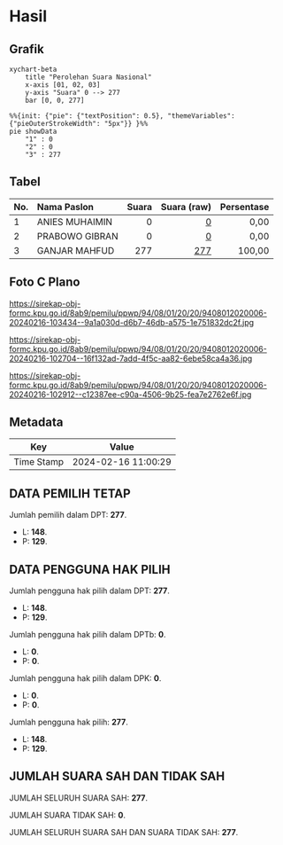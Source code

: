 # Hasil

## Grafik

```mermaid
xychart-beta
    title "Perolehan Suara Nasional"
    x-axis [01, 02, 03]
    y-axis "Suara" 0 --> 277
    bar [0, 0, 277]
```

```mermaid
%%{init: {"pie": {"textPosition": 0.5}, "themeVariables": {"pieOuterStrokeWidth": "5px"}} }%%
pie showData
    "1" : 0
    "2" : 0
    "3" : 277
```

## Tabel

| No. | Nama Paslon    | Suara | Suara (raw) | Persentase |
|:--- |:-------------- | -----:| -----------:| ----------:|
| 1   | ANIES MUHAIMIN | 0     | [0][p-1]    | 0,00       |
| 2   | PRABOWO GIBRAN | 0     | [0][p-2]    | 0,00       |
| 3   | GANJAR MAHFUD  | 277   | [277][p-3]  | 100,00     |


[p-1]: https://github.com/gigit-pemilu/pemilu-2024/blob/main/pilpres/hitung-suara/sub/94-papua-tengah/sub/08-deiyai/sub/01-tigi/sub/2020-peku/sub/006-tps/sub/paslon-1.txt
[p-2]: https://github.com/gigit-pemilu/pemilu-2024/blob/main/pilpres/hitung-suara/sub/94-papua-tengah/sub/08-deiyai/sub/01-tigi/sub/2020-peku/sub/006-tps/sub/paslon-2.txt
[p-3]: https://github.com/gigit-pemilu/pemilu-2024/blob/main/pilpres/hitung-suara/sub/94-papua-tengah/sub/08-deiyai/sub/01-tigi/sub/2020-peku/sub/006-tps/sub/paslon-3.txt

## Foto C Plano

https://sirekap-obj-formc.kpu.go.id/8ab9/pemilu/ppwp/94/08/01/20/20/9408012020006-20240216-103434--9a1a030d-d6b7-46db-a575-1e751832dc2f.jpg

https://sirekap-obj-formc.kpu.go.id/8ab9/pemilu/ppwp/94/08/01/20/20/9408012020006-20240216-102704--16f132ad-7add-4f5c-aa82-6ebe58ca4a36.jpg

https://sirekap-obj-formc.kpu.go.id/8ab9/pemilu/ppwp/94/08/01/20/20/9408012020006-20240216-102912--c12387ee-c90a-4506-9b25-fea7e2762e6f.jpg


## Metadata

| Key        | Value               |
| ---------- | ------------------- |
| Time Stamp | 2024-02-16 11:00:29 |


## DATA PEMILIH TETAP

Jumlah pemilih dalam DPT: **277**.
 * L: **148**.
 * P: **129**.

## DATA PENGGUNA HAK PILIH

Jumlah pengguna hak pilih dalam DPT: **277**.
 * L: **148**.
 * P: **129**.

Jumlah pengguna hak pilih dalam DPTb: **0**.
 * L: **0**.
 * P: **0**.

Jumlah pengguna hak pilih dalam DPK: **0**.
 * L: **0**.
 * P: **0**.

Jumlah pengguna hak pilih: **277**.
 * L: **148**.
 * P: **129**.

## JUMLAH SUARA SAH DAN TIDAK SAH

JUMLAH SELURUH SUARA SAH: **277**.

JUMLAH SUARA TIDAK SAH: **0**.

JUMLAH SELURUH SUARA SAH DAN SUARA TIDAK SAH: **277**.


